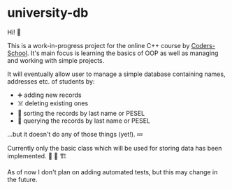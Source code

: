 # university-db

Hi! 👋

This is a work-in-progress project for the online C++ course by [Coders-School](coders.school).
It's main focus is learning the basics of OOP as well as managing and working with simple projects.

It will eventually allow user to manage a simple database containing names, addresses etc. of students by:
* ➕ adding new records 
* ☠️ deleting existing ones 
* 📨 sorting the records by last name or PESEL 
* 🔎 querying the records by last name or PESEL

...but it doesn't do any of those things (yet!). 💤

Currently only the basic class which will be used for storing data has been implemented. 🚧 👷 🏗️

As of now I don't plan on adding automated tests, but this may change in the future.

